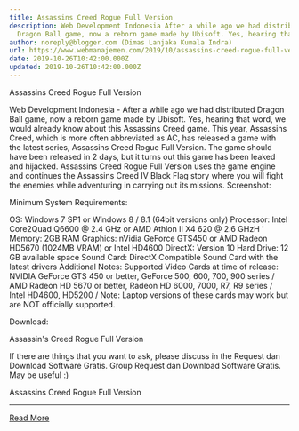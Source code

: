 ```yaml
---
title: Assassins Creed Rogue Full Version
description: Web Development Indonesia After a while ago we had distributed
  Dragon Ball game, now a reborn game made by Ubisoft. Yes, hearing that
author: noreply@blogger.com (Dimas Lanjaka Kumala Indra)
url: https://www.webmanajemen.com/2019/10/assassins-creed-rogue-full-version.html
date: 2019-10-26T10:42:00.000Z
updated: 2019-10-26T10:42:00.000Z
---
```


Assassins Creed Rogue Full Version


   Web Development Indonesia - After a while ago we had distributed Dragon Ball game, now a reborn game made by Ubisoft.  Yes, hearing that word, we would already know about this Assassins Creed game.  This year, Assassins Creed, which is more often abbreviated as AC, has released a game with the latest series, Assassins Creed Rogue Full Version.  The game should have been released in 2 days, but it turns out this game has been leaked and hijacked.  Assassins Creed Rogue Full Version uses the game engine and continues the Assassins Creed IV Black Flag story where you will fight the enemies while adventuring in carrying out its missions. 
  Screenshot: 
    
  Minimum System Requirements: 

  OS: Windows 7 SP1 or Windows 8 / 8.1 (64bit versions only) 
  Processor: Intel Core2Quad Q6600 @ 2.4 GHz or AMD Athlon II X4 620 @ 2.6 GHzH ' 
  Memory: 2GB RAM 
  Graphics: nVidia GeForce GTS450 or AMD Radeon HD5670 (1024MB VRAM) or Intel HD4600 
  DirectX: Version 10 
  Hard Drive: 12 GB available space 
  Sound Card: DirectX Compatible Sound Card with the latest drivers 
  Additional Notes: Supported Video Cards at time of release: NVIDIA GeForce GTS 450 or better, GeForce 500, 600, 700, 900 series / AMD Radeon HD 5670 or better, Radeon HD 6000, 7000, R7, R9 series / Intel HD4600, HD5200 / Note: Laptop versions of these cards may work but are NOT officially supported. 

  Download: 

 Assassin's Creed Rogue Full Version 
 
  If there are things that you want to ask, please discuss in the Request dan Download Software Gratis. Group Request dan Download Software Gratis. 
  May be useful :) 

  Assassins Creed Rogue Full Version<hr/> <a href="https://www.webmanajemen.com/2019/10/assassins-creed-rogue-full-version.html" rel="follow" class="button" id="read-more">Read More</a>